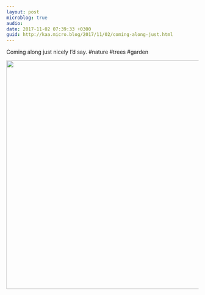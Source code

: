 ```yaml
---
layout: post
microblog: true
audio: 
date: 2017-11-02 07:39:33 +0300
guid: http://kaa.micro.blog/2017/11/02/coming-along-just.html
---
```

Coming along just nicely I’d say. #nature #trees #garden

<img src="https://micro.kaa.bz/uploads/2018/3b92763728.jpg" width="600" height="600" />
